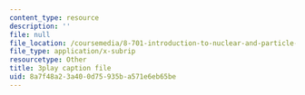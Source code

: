 ```yaml
---
content_type: resource
description: ''
file: null
file_location: /coursemedia/8-701-introduction-to-nuclear-and-particle-physics-fall-2020/8a7f48a23a400d75935ba571e6eb65be_b5DKpnHXuUU.srt
file_type: application/x-subrip
resourcetype: Other
title: 3play caption file
uid: 8a7f48a2-3a40-0d75-935b-a571e6eb65be
---
```

